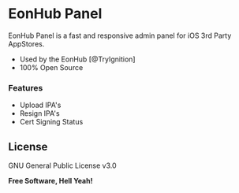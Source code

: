 # EonHub Panel

EonHub Panel is a fast and responsive admin panel for iOS 3rd Party AppStores.

  - Used by the EonHub [@TryIgnition]
  - 100% Open Source

### Features
* Upload IPA's
* Resign IPA's
* Cert Signing Status

License
----
GNU General Public License v3.0


**Free Software, Hell Yeah!**
   
[@0x06060606]: <https://twitter.com/0x06060606>
[@EonHubApp]: <https://twitter.com/EonHubApp>
